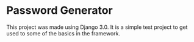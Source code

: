 # Password Generator

This project was made using Django 3.0.
It is a simple test project to get used to some of the basics in the framework.